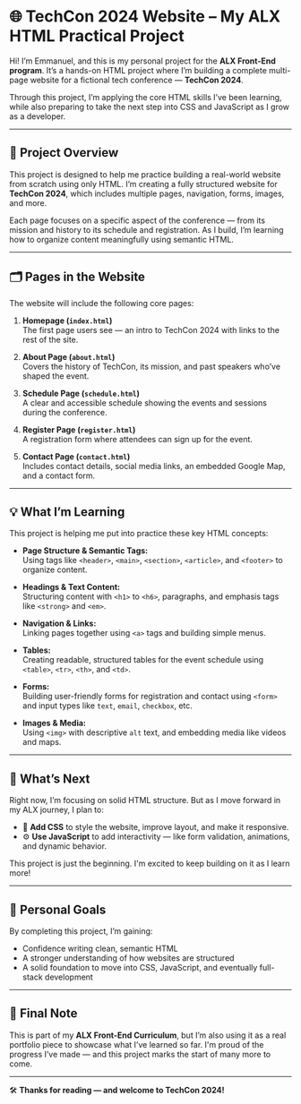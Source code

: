 # 🌐 TechCon 2024 Website – My ALX HTML Practical Project

Hi! I’m Emmanuel, and this is my personal project for the **ALX Front-End program**. It’s a hands-on HTML project where I’m building a complete multi-page website for a fictional tech conference — **TechCon 2024**.

Through this project, I’m applying the core HTML skills I’ve been learning, while also preparing to take the next step into CSS and JavaScript as I grow as a developer.

---

## 📌 Project Overview

This project is designed to help me practice building a real-world website from scratch using only HTML. I’m creating a fully structured website for **TechCon 2024**, which includes multiple pages, navigation, forms, images, and more.

Each page focuses on a specific aspect of the conference — from its mission and history to its schedule and registration. As I build, I’m learning how to organize content meaningfully using semantic HTML.

---

## 🗂️ Pages in the Website

The website will include the following core pages:

1. **Homepage (`index.html`)**  
   The first page users see — an intro to TechCon 2024 with links to the rest of the site.

2. **About Page (`about.html`)**  
   Covers the history of TechCon, its mission, and past speakers who’ve shaped the event.

3. **Schedule Page (`schedule.html`)**  
   A clear and accessible schedule showing the events and sessions during the conference.

4. **Register Page (`register.html`)**  
   A registration form where attendees can sign up for the event.

5. **Contact Page (`contact.html`)**  
   Includes contact details, social media links, an embedded Google Map, and a contact form.

---

## 💡 What I’m Learning

This project is helping me put into practice these key HTML concepts:

- **Page Structure & Semantic Tags:**  
  Using tags like `<header>`, `<main>`, `<section>`, `<article>`, and `<footer>` to organize content.

- **Headings & Text Content:**  
  Structuring content with `<h1>` to `<h6>`, paragraphs, and emphasis tags like `<strong>` and `<em>`.

- **Navigation & Links:**  
  Linking pages together using `<a>` tags and building simple menus.

- **Tables:**  
  Creating readable, structured tables for the event schedule using `<table>`, `<tr>`, `<th>`, and `<td>`.

- **Forms:**  
  Building user-friendly forms for registration and contact using `<form>` and input types like `text`, `email`, `checkbox`, etc.

- **Images & Media:**  
  Using `<img>` with descriptive `alt` text, and embedding media like videos and maps.

---

## 🎨 What’s Next

Right now, I’m focusing on solid HTML structure. But as I move forward in my ALX journey, I plan to:

- 💅 **Add CSS** to style the website, improve layout, and make it responsive.
- ⚙️ **Use JavaScript** to add interactivity — like form validation, animations, and dynamic behavior.

This project is just the beginning. I'm excited to keep building on it as I learn more!

---

## 🚀 Personal Goals

By completing this project, I’m gaining:

- Confidence writing clean, semantic HTML
- A stronger understanding of how websites are structured
- A solid foundation to move into CSS, JavaScript, and eventually full-stack development

---

## 📝 Final Note

This is part of my **ALX Front-End Curriculum**, but I’m also using it as a real portfolio piece to showcase what I’ve learned so far. I'm proud of the progress I’ve made — and this project marks the start of many more to come.

---

🛠️ **Thanks for reading — and welcome to TechCon 2024!**
